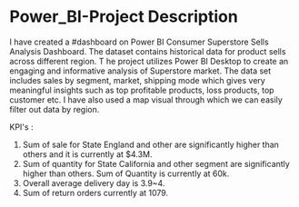 # Power_BI-Project Description

I have created a #dashboard on Power BI Consumer Superstore Sells Analysis Dashboard. The dataset contains historical data for product sells across different region. T
he project utilizes Power BI Desktop to create an engaging and informative analysis of Superstore market. The data set includes sales by segment, market, shipping mode 
which gives very meaningful insights such as top profitable products, loss products, top customer etc.
I have also used a map visual through which we can easily filter out data by region.

KPI's :
1. Sum of sale for State England and other are significantly higher than others and it is currently at $4.3M.
2. Sum of quantity for State California and other segment are significantly higher than others. Sum of Quantity is currently at 60k.
3. Overall average delivery day is 3.9~4.
4. Sum of return orders currently at 1079.
